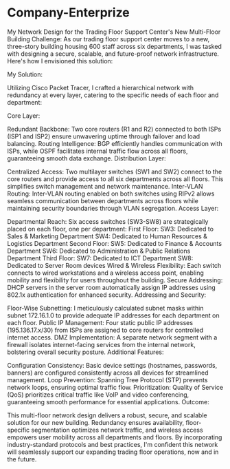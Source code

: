 # Company-Enterprize
My Network Design for the Trading Floor Support Center's New Multi-Floor Building
Challenge: As our trading floor support center moves to a new, three-story building housing 600 staff across six departments, I was tasked with designing a secure, scalable, and future-proof network infrastructure. Here's how I envisioned this solution:

My Solution:

Utilizing Cisco Packet Tracer, I crafted a hierarchical network with redundancy at every layer, catering to the specific needs of each floor and department:

Core Layer:

Redundant Backbone: Two core routers (R1 and R2) connected to both ISPs (ISP1 and ISP2) ensure unwavering uptime through failover and load balancing.
Routing Intelligence: BGP efficiently handles communication with ISPs, while OSPF facilitates internal traffic flow across all floors, guaranteeing smooth data exchange.
Distribution Layer:

Centralized Access: Two multilayer switches (SW1 and SW2) connect to the core routers and provide access to all six departments across all floors. This simplifies switch management and network maintenance.
Inter-VLAN Routing: Inter-VLAN routing enabled on both switches using RIPv2 allows seamless communication between departments across floors while maintaining security boundaries through VLAN segregation.
Access Layer:

Departmental Reach: Six access switches (SW3-SW8) are strategically placed on each floor, one per department:
First Floor:
SW3: Dedicated to Sales & Marketing Department
SW4: Dedicated to Human Resources & Logistics Department
Second Floor:
SW5: Dedicated to Finance & Accounts Department
SW6: Dedicated to Administration & Public Relations Department
Third Floor:
SW7: Dedicated to ICT Department
SW8: Dedicated to Server Room devices
Wired & Wireless Flexibility: Each switch connects to wired workstations and a wireless access point, enabling mobility and flexibility for users throughout the building.
Secure Addressing: DHCP servers in the server room automatically assign IP addresses using 802.1x authentication for enhanced security.
Addressing and Security:

Floor-Wise Subnetting: I meticulously calculated subnet masks within subnet 172.16.1.0 to provide adequate IP addresses for each department on each floor.
Public IP Management: Four static public IP addresses (195.136.17.x/30) from ISPs are assigned to core routers for controlled internet access.
DMZ Implementation: A separate network segment with a firewall isolates internet-facing services from the internal network, bolstering overall security posture.
Additional Features:

Configuration Consistency: Basic device settings (hostnames, passwords, banners) are configured consistently across all devices for streamlined management.
Loop Prevention: Spanning Tree Protocol (STP) prevents network loops, ensuring optimal traffic flow.
Prioritization: Quality of Service (QoS) prioritizes critical traffic like VoIP and video conferencing, guaranteeing smooth performance for essential applications.
Outcome:

This multi-floor network design delivers a robust, secure, and scalable solution for our new building. Redundancy ensures availability, floor-specific segmentation optimizes network traffic, and wireless access empowers user mobility across all departments and floors. By incorporating industry-standard protocols and best practices, I'm confident this network will seamlessly support our expanding trading floor operations, now and in the future.
